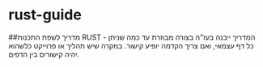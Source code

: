 # rust-guide
##מדריך לשפת התכנות RUST
המדריך ייבנה בעז"ה בצורה מבוזרת עד כמה שניתן - כל דף עצמאי, ואם צריך הקדמה יופיע קישור.
במקרה שיש תהליך או פרוייקט כלשהוא יהיה קישורים בין הדפים.
